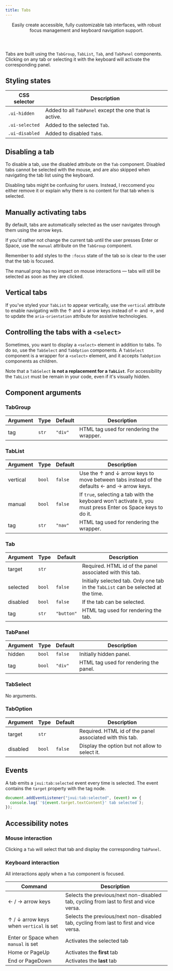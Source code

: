 ```yaml
---
title: Tabs
---
```


<Header title="Tabs" section="UI components">
  Easily create accessible, fully customizable tab interfaces, with robust focus management and keyboard navigation support.
</Header>

<ExampleTabs
  prefix="demo"
  :panels="{
    'Result': 'ui.Tabs.DemoResult',
    'HTML': 'ui.Tabs.DemoHTML',
    'CSS': 'ui.Tabs.DemoCSS',
  }"
/>

Tabs are built using the `TabGroup`, `TabList`, `Tab`, and `TabPanel` components. Clicking on any tab or selecting it with the keyboard will activate the corresponding panel.


## Styling states

| CSS selector     | Description
| ---------------  | --------------
| `.ui-hidden`     | Added to all `TabPanel` except the one that is active.
| `.ui-selected`   | Added to the selected `Tab`.
| `.ui-disabled`   | Added to disabled `Tab`s.


## Disabling a tab

To disable a tab, use the disabled attribute on the `Tab` component. Disabled tabs cannot be selected with the mouse, and are also skipped when navigating the tab list using the keyboard.

<Callout type="warning">
Disabling tabs might be confusing for users. Instead, I reccomend you either remove it or explain why there is no content for that tab when is selected.
</Callout>


## Manually activating tabs

By default, tabs are automatically selected as the user navigates through them using the arrow keys.

If you'd rather not change the current tab until the user presses <Key>Enter</Key> or <Key>Space</Key>, use the `manual` attribute on the `TabGroup` component.

Remember to add styles to the `:focus` state of the tab so is clear to the user that the tab is focused.

<ExampleTabs
  prefix="manual"
  :panels="{
    'HTML': 'ui.Tabs.ManualHTML',
    'Result': 'ui.Tabs.ManualResult',
  }"
/>

The manual prop has no impact on mouse interactions — tabs will still be selected as soon as they are clicked.


## Vertical tabs

If you've styled your `TabList` to appear vertically, use the `vertical` attribute to enable navigating with the <Key title="arrow up">↑</Key> and <Key title="arrow down">↓</Key> arrow keys instead of <Key title="arrow left">←</Key> and <Key title="arrow right">→</Key>, and to update the `aria-orientation` attribute for assistive technologies.

<ExampleTabs
  prefix="vertical"
  :panels="{
    'HTML': 'ui.Tabs.VerticalHTML',
    'Result': 'ui.Tabs.VerticalResult',
  }"
/>


## Controlling the tabs with a `<select>`

Sometimes, you want to display a `<select>` element in addition to tabs. To do so, use the `TabSelect` and `TabOption` components.
A `TabSelect` component is a wrapper for a `<select>` element, and it accepts `TabOption` components as children.

Note that a `TabSelect` **is not a replacement for a `TabList`**. For accessibility the `TabList` must be remain in your code, even if it's visually hidden.

<ExampleTabs
  prefix="select"
  :panels="{
    'HTML': 'ui.Tabs.SelectHTML',
    'Result': 'ui.Tabs.SelectResult',
  }"
/>


## Component arguments

### TabGroup

| Argument    | Type     | Default    | Description
| ----------- | -------- | ---------- | --------------
| tag         | `str`    | `"div"`    | HTML tag used for rendering the wrapper.

### TabList

| Argument    | Type     | Default    | Description
| ----------- | -------- | ---------- | --------------
| vertical    | `bool`   | `false`    | Use the <Key title="arrow up">↑</Key> and <Key title="arrow down">↓</Key> arrow keys to move between tabs instead of the defaults <Key title="arrow left">←</Key> and <Key title="arrow right">→</Key> arrow keys.
| manual      | `bool`   | `false`    | If `true`, selecting a tab with the keyboard won't activate it, you must press <Key>Enter</Key> os <Key>Space</Key> keys to do it.
| tag         | `str`    | `"nav"`    | HTML tag used for rendering the wrapper.


### Tab

| Argument    | Type     | Default    | Description
| ----------- | -------- | ---------- | --------------
| target      | `str`    |            | Required. HTML id of the panel associated with this tab.
| selected    | `bool`   | `false`    | Initially selected tab. Only one tab in the `TabList` can be selected at the time.
| disabled    | `bool`   | `false`    | If the tab can be selected.
| tag         | `str`    | `"button"` | HTML tag used for rendering the tab.

### TabPanel

| Argument    | Type     | Default    | Description
| ----------- | -------- | ---------- | --------------
| hidden      | `bool`   | `false`    | Initially hidden panel.
| tag         | `bool`   | `"div"`    | HTML tag used for rendering the panel.


### TabSelect

No arguments.


### TabOption

| Argument    | Type     | Default    | Description
| ----------- | -------- | ---------- | --------------
| target      | `str`    |            | Required. HTML id of the panel associated with this tab.
| disabled    | `bool`   | `false`    | Display the option but not allow to select it.


## Events

A tab emits a `jxui:tab:selected` event every time is selected. The event contains the `target` property with the tag node.

```js
document.addEventListener("jxui:tab:selected", (event) => {
  console.log(`'${event.target.textContent}' tab selected`);
});
```


## Accessibility notes

### Mouse interaction

Clicking a `Tab` will select that tab and display the corresponding `TabPanel`.

### Keyboard interaction

All interactions apply when a `Tab` component is focused.

| Command                                                                                           | Description
| -------------------------------------------------------------------------------------             | -----------
| <Key title="arrow left">←</Key> / <Key title="arrow right">→</Key> arrow keys                     | Selects the previous/next non-disabled tab, cycling from last to first and vice versa.
| <Key title="arrow up">↑</Key> / <Key title="arrow down">↓</Key> arrow keys when `vertical` is set | Selects the previous/next non-disabled tab, cycling from last to first and vice versa.
| <Key>Enter</Key> or <Key>Space</Key> when `manual` is set                                         | Activates the selected tab
| <Key>Home</Key> or <Key>PageUp</Key>                                                              | Activates the **first** tab
| <Key>End</Key> or <Key>PageDown</Key>                                                             | Activates the **last** tab
